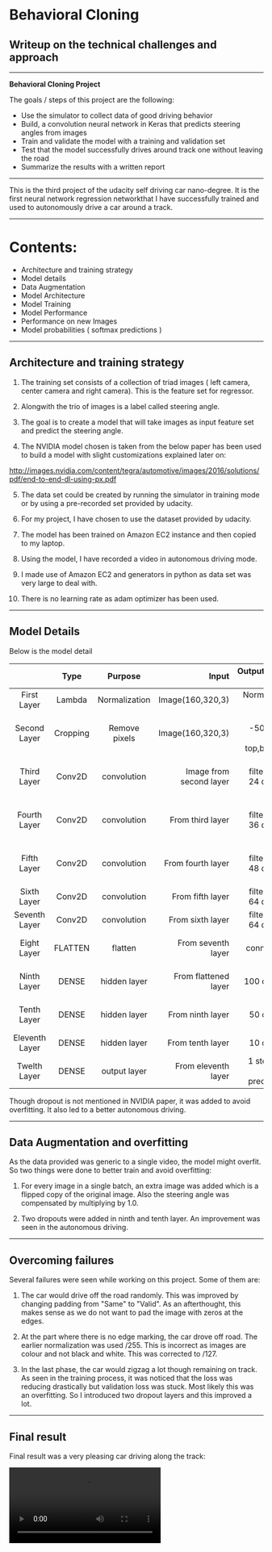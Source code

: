 # **Behavioral Cloning** 

## Writeup on the technical challenges and approach

---

**Behavioral Cloning Project**

The goals / steps of this project are the following:
* Use the simulator to collect data of good driving behavior
* Build, a convolution neural network in Keras that predicts steering angles from images
* Train and validate the model with a training and validation set
* Test that the model successfully drives around track one without leaving the road
* Summarize the results with a written report

---

This is the third project of the udacity self driving car nano-degree. It is the first neural network regression networkthat I have successfully trained
and used to autonomously drive a car around a track.

---
# Contents:

- Architecture and training strategy
- Model details
- Data Augmentation
- Model Architecture
- Model Training
- Model Performance
- Performance on new Images
- Model probabilities ( softmax predictions )


---
## Architecture and training strategy

1. The training set consists of a collection of triad images ( left camera, center camera and right camera). This is the feature set for regressor.

2. Alongwith the trio of images is a label called steering angle.

3. The goal is to create a model that will take images as input feature set and predict the steering angle.

4. The NVIDIA model chosen is taken from the below paper has been used to build a model with slight customizations explained later on:

http://images.nvidia.com/content/tegra/automotive/images/2016/solutions/pdf/end-to-end-dl-using-px.pdf

5. The data set could be created by running the simulator in training mode or by using a pre-recorded set provided by udacity. 

6. For my project, I have chosen to use the dataset provided by udacity.

7. The model has been trained on Amazon EC2 instance and then copied to my laptop.

8. Using the model, I have recorded a video in autonomous driving mode.

9. I made use of Amazon EC2 and generators in python as data set was very large to deal with.

10. There is no learning rate as adam optimizer has been used.

---
## Model Details

Below is the model detail

|                   | Type             | Purpose           | Input                       | Output/filter size                 | Remarks                                     |
|:-----------------:|:----------------:|:-----------------:|----------------------------:|-----------------------------------:|--------------------------------------------:|
| First Layer       |  Lambda          |   Normalization   |     Image(160,320,3)        |     Normalized Image               |    (x/127.5)-1.0                            |
| Second Layer      |  Cropping        |   Remove pixels   |     Image(160,320,3)        |     Image -50,20px from top,bottom |    NA                                       |
| Third Layer       |  Conv2D          |   convolution     |     Image from second layer |     filter(5x5, 24 depth)          |    2x2 stride,valid padding, ELU activation |
| Fourth Layer      |  Conv2D          |   convolution     |     From third  layer       |     filter(5x5, 36 depth)          |    2x2 stride,valid padding, ELU activation |
| Fifth Layer       |  Conv2D          |   convolution     |     From fourth layer       |     filter(5x5, 48 depth)          |    2x2 stride,valid padding, ELU activation |
| Sixth Layer       |  Conv2D          |   convolution     |     From fifth layer        |     filter(3x3, 64 depth)          |    valid padding, ELU activation            |
| Seventh Layer     |  Conv2D          |   convolution     |     From sixth layer        |     filter(3x3, 64 depth)          |    valid padding, ELU activation            |
| Eight Layer       |  FLATTEN         |   flatten         |     From seventh layer      |     fully connected layer          |                                             |
| Ninth Layer       |  DENSE           |   hidden layer    |     From flattened layer    |     100 output                     |    0.25 keep probability, ELU activation    |
| Tenth Layer       |  DENSE           |   hidden layer    |     From ninth layer        |     50 output                      |    0.40 keep probability, ELU activation    |
| Eleventh Layer    |  DENSE           |   hidden layer    |     From tenth layer        |     10  output                     |    ELU activation                           |
| Twelth Layer      |  DENSE           |   output layer    |     From eleventh layer     |     1 steering angle prediction    |    NA                                       |

Though dropout is not mentioned in NVIDIA paper, it was added to avoid overfitting. It also led to a better autonomous driving.

---
## Data Augmentation and overfitting

As the data provided was generic to a single video, the model might overfit. So two things were done to better train and avoid overfitting:

1. For every image in a single batch, an extra image was added which is a flipped copy of the original image. Also the steering angle was compensated by multiplying by 1.0.

2. Two dropouts were added in ninth and tenth layer. An improvement was seen in the autonomous driving.

---
## Overcoming failures

Several failures were seen while working on this project. Some of them are:

1. The car would drive off the road randomly. This was improved by changing padding from "Same" to "Valid". As an afterthought, this makes sense as we do not want to pad
the image with zeros at the edges.

2. At the part where there is no edge marking, the car drove off road. The earlier normalization was used /255. This is incorrect as images are colour and not black and white.
This was corrected to /127.

3. In the last phase, the car would zigzag a lot though remaining on track. As seen in the training process, it was noticed that the loss was reducing drastically but 
validation loss was stuck. Most likely this was an overfitting. So I introduced two dropout layers and this improved a lot. 

---
## Final result

Final result was a very pleasing car driving along the track:

![Behavioral Cloning](./run1.mp4)
